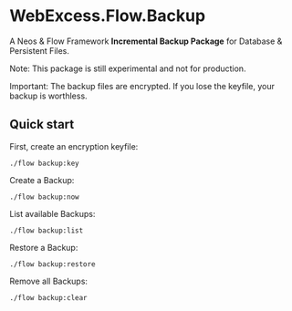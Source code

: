 # WebExcess.Flow.Backup

A Neos &amp; Flow Framework **Incremental Backup Package** for Database &amp; Persistent Files.

Note: This package is still experimental and not for production.

Important: The backup files are encrypted. If you lose the keyfile, your backup is worthless.

Quick start
-----------

First, create an encryption keyfile:

```
./flow backup:key
```

Create a Backup:

```
./flow backup:now
```

List available Backups:

```
./flow backup:list
```

Restore a Backup:

```
./flow backup:restore
```

Remove all Backups:

```
./flow backup:clear
```
